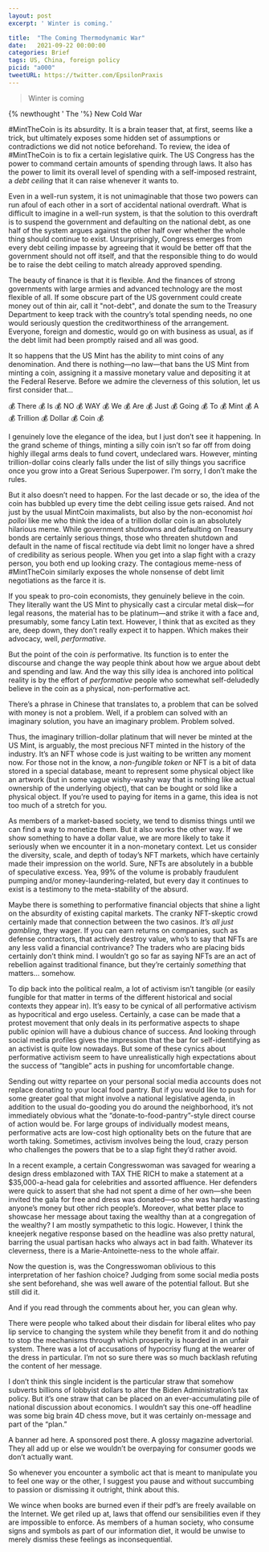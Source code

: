 ```yaml
---
layout: post
excerpt: ' Winter is coming.'

title:  "The Coming Thermodynamic War"
date:   2021-09-22 00:00:00
categories: Brief
tags: US, China, foreign policy
picid: "a000"
tweetURL: https://twitter.com/EpsilonPraxis
---
```


> Winter is coming

{% newthought ' The '%} New Cold War 



#MintTheCoin is its absurdity. It is a brain teaser that, at first, seems like a trick, but ultimately exposes some hidden set of assumptions or contradictions we did not notice beforehand. To review, the idea of #MintTheCoin is to fix a certain legislative quirk. The US Congress has the power to command certain amounts of spending through laws. It also has the power to limit its overall level of spending with a self-imposed restraint, a *debt ceiling* that it can raise whenever it wants to.

Even in a well-run system, it is not unimaginable that those two powers can run afoul of each other in a sort of accidental national overdraft. What is difficult to imagine in a well-run system, is that the solution to this overdraft is to suspend the government and defaulting on the national debt, as one half of the system argues against the other half over whether the whole thing should continue to exist. Unsurprisingly, Congress emerges from every debt ceiling impasse by agreeing that it would be better off that the government should not off itself, and that the responsible thing to do would be to raise the debt ceiling to match already approved spending.

The beauty of finance is that it is flexible. And the finances of strong governments with large armies and advanced technology are the most flexible of all. If some obscure part of the US government could create money out of thin air, call it "not-debt", and donate the sum to the Treasury Department to keep track with the country’s total spending needs, no one would seriously question the creditworthiness of the arrangement. Everyone, foreign and domestic, would go on with business as usual, as if the debt limit had been promptly raised and all was good.

It so happens that the US Mint has the ability to mint coins of any denomination. And there is nothing—no law—that bans the US Mint from minting a coin, assigning it a massive monetary value and depositing it at the Federal Reserve. Before we admire the cleverness of this solution, let us first consider that…

💰 There 💰 Is 💰 NO 💰 WAY 💰 We 💰 Are 💰 Just 💰 Going 💰 To 💰 Mint 💰 A 💰 Trillion 💰 Dollar 💰 Coin 💰

I genuinely love the elegance of the idea, but I just don’t see it happening. In the grand scheme of things, minting a silly coin isn’t so far off from doing highly illegal arms deals to fund covert, undeclared wars. However, minting trillion-dollar coins clearly falls under the list of silly things you sacrifice once you grow into a Great Serious Superpower. I’m sorry, I don’t make the rules.

But it also doesn’t need to happen. For the last decade or so, the idea of the coin has bubbled up every time the debt ceiling issue gets raised. And not just by the usual MintCoin maximalists, but also by the non-economist *hoi polloi* like me who think the idea of a trillion dollar coin is an absolutely hilarious meme. While government shutdowns and defaulting on Treasury bonds are certainly serious things, those who threaten shutdown and default in the name of fiscal rectitude via debt limit no longer have a shred of credibility as serious people. When you get into a slap fight with a crazy person, you both end up looking crazy. The contagious meme-ness of #MintTheCoin similarly exposes the whole nonsense of debt limit negotiations as the farce it is.

If you speak to pro-coin economists, they genuinely believe in the coin. They literally want the US Mint to physically cast a circular metal disk—for legal reasons, the material has to be platinum—and strike it with a face and, presumably, some fancy Latin text. However, I think that as excited as they are, deep down, they don’t really expect it to happen. Which makes their advocacy, well, *performative.*

But the point of the coin *is* performative. Its function is to enter the discourse and change the way people think about how we argue about debt and spending and law. And the way this silly idea is anchored into political reality is by the effort of *performative* people who somewhat self-deludedly believe in the coin as a physical, non-performative act.

There’s a phrase in Chinese that translates to, a problem that can be solved with money is not a problem. Well, if a problem can solved with an imaginary solution, you have an imaginary problem. Problem solved.

Thus, the imaginary trillion-dollar platinum that will never be minted at the US Mint, is arguably, the most precious NFT minted in the history of the industry. It’s an NFT whose code is just waiting to be written any moment now. For those not in the know, a *non-fungible token* or NFT is a bit of data stored in a special database, meant to represent some physical object like an artwork (but in some vague wishy-washy way that is nothing like actual ownership of the underlying object), that can be bought or sold like a physical object. If you’re used to paying for items in a game, this idea is not too much of a stretch for you.

As members of a market-based society, we tend to dismiss things until we can find a way to monetize them. But it also works the other way. If we show something to have a dollar value, we are more likely to take it seriously when we encounter it in a non-monetary context. Let us consider the diversity, scale, and depth of today’s NFT markets, which have certainly made their impression on the world. Sure, NFTs are absolutely in a bubble of speculative excess. Yea, 99% of the volume is probably fraudulent pumping and/or money-laundering-related, but every day it continues to exist is a testimony to the meta-stability of the absurd.

Maybe there is something to performative financial objects that shine a light on the absurdity of existing capital markets. The cranky NFT-skeptic crowd certainly made that connection between the two casinos. *It’s all just gambling*, they wager. If you can earn returns on companies, such as defense contractors, that actively destroy value, who’s to say that NFTs are any less valid a financial contrivance? The traders who are placing bids certainly don’t think mind. I wouldn’t go so far as saying NFTs are an act of rebellion against traditional finance, but they’re certainly *something* that matters… somehow.

To dip back into the political realm, a lot of activism isn’t tangible (or easily fungible for that matter in terms of the different historical and social contexts they appear in). It’s easy to be cynical of all performative activism as hypocritical and ergo useless. Certainly, a case can be made that a protest movement that only deals in its performative aspects to shape public opinion will have a dubious chance of success. And looking through social media profiles gives the impression that the bar for self-identifying as an activist is quite low nowadays. But some of these cynics about performative activism seem to have unrealistically high expectations about the success of “tangible” acts in pushing for uncomfortable change.

Sending out witty repartee on your personal social media accounts does not replace donating to your local food pantry. But if you would like to push for some greater goal that might involve a national legislative agenda, in addition to the usual do-gooding you do around the neighborhood, it’s not immediately obvious what the “donate-to-food-pantry”-style direct course of action would be. For large groups of individually modest means, performative acts are low-cost high optionality bets on the future that are worth taking. Sometimes, activism involves being the loud, crazy person who challenges the powers that be to a slap fight they’d rather avoid.

In a recent example, a certain Congresswoman was savaged for wearing a design dress emblazoned with TAX THE RICH to make a statement at a $35,000-a-head gala for celebrities and assorted affluence. Her defenders were quick to assert that she had not spent a dime of her own—she been invited the gala for free and dress was donated—so she was hardly wasting anyone’s money but other rich people’s. Moreover, what better place to showcase her message about taxing the wealthy than at a congregation of the wealthy? I am mostly sympathetic to this logic. However, I think the kneejerk negative response based on the headline was also pretty natural, barring the usual partisan hacks who always act in bad faith. Whatever its cleverness, there is a Marie-Antoinette-ness to the whole affair. 

Now the question is, was the Congresswoman oblivious to this interpretation of her fashion choice? Judging from some social media posts she sent beforehand, she was well aware of the potential fallout. But she still did it.

And if you read through the comments about her, you can glean why.

There were people who talked about their disdain for liberal elites who pay lip service to changing the system while they benefit from it and do nothing to stop the mechanisms through which prosperity is hoarded in an unfair system. There was a lot of accusations of hypocrisy flung at the wearer of the dress in particular. I’m not so sure there was so much backlash refuting the content of her message.

I don’t think this single incident is the particular straw that somehow subverts billions of lobbyist dollars to alter the Biden Administration’s tax policy. But it’s one straw that can be placed on an ever-accumulating pile of national discussion about economics. I wouldn’t say this one-off headline was some big brain 4D chess move, but it was certainly on-message and part of the “plan.”

A banner ad here. A sponsored post there. A glossy magazine advertorial. They all add up or else we wouldn’t be overpaying for consumer goods we don’t actually want. 

So whenever you encounter a symbolic act that is meant to manipulate you to feel one way or the other, I suggest you pause and without succumbing to passion or dismissing it outright, think about this.

We wince when books are burned even if their pdf’s are freely available on the Internet. We get riled up at, laws that offend our sensibilities even if they are impossible to enforce. As members of a human society, who consume signs and symbols as part of our information diet, it would be unwise to merely dismiss these feelings as inconsequential.





<!-- 

sd

-->
